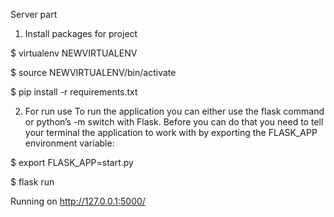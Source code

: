 Server part


1. Install packages for project

$ virtualenv NEWVIRTUALENV

$ source NEWVIRTUALENV/bin/activate

$ pip install -r requirements.txt

2. For run use
To run the application you can either use the flask command or python’s -m switch with Flask. Before you can do that you need to tell your terminal the application to work with by exporting the FLASK_APP environment variable:

$ export FLASK_APP=start.py 

$ flask run

Running on http://127.0.0.1:5000/
